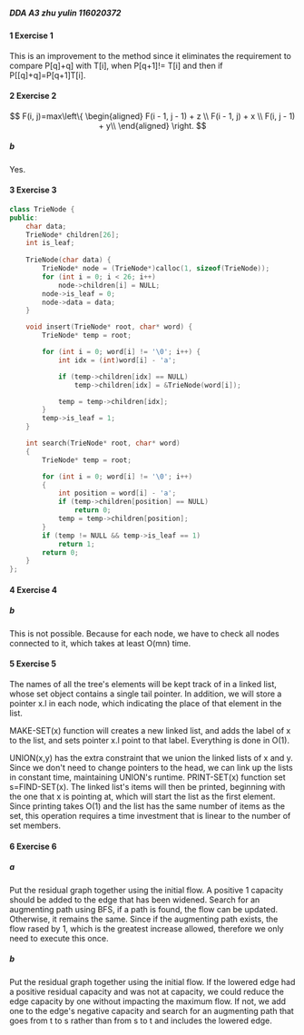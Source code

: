 ##### DDA A3 zhu yulin 116020372



#### 1 Exercise 1

This is an improvement to the method since it eliminates the requirement to compare P[q]+q] with T[i], when P[q+1]!= T[i] and then if P[[q]+q]=P[q+1]T[i]. 



#### 2 Exercise 2


$$
F(i, j)=max\left\{
\begin{aligned}
F(i - 1, j - 1) + z \\
F(i - 1, j) + x \\
F(i, j - 1) + y\\
\end{aligned}
\right.
$$


##### b 

Yes.



#### 3 Exercise 3

```c++
class TrieNode {
public:
    char data; 
    TrieNode* children[26];
    int is_leaf;
    
    TrieNode(char data) {
        TrieNode* node = (TrieNode*)calloc(1, sizeof(TrieNode));
        for (int i = 0; i < 26; i++)
            node->children[i] = NULL;
        node->is_leaf = 0;
        node->data = data;
    }

    void insert(TrieNode* root, char* word) {
        TrieNode* temp = root;

        for (int i = 0; word[i] != '\0'; i++) {
            int idx = (int)word[i] - 'a';

            if (temp->children[idx] == NULL)
                temp->children[idx] = &TrieNode(word[i]);

            temp = temp->children[idx];
        }
        temp->is_leaf = 1;
    }

    int search(TrieNode* root, char* word)
    {
        TrieNode* temp = root;

        for (int i = 0; word[i] != '\0'; i++)
        {
            int position = word[i] - 'a';
            if (temp->children[position] == NULL)
                return 0;
            temp = temp->children[position];
        }
        if (temp != NULL && temp->is_leaf == 1)
            return 1;
        return 0;
    }
};
```

#### 4 Exercise 4



##### b

This is not possible. Because for each node, we have to check all nodes connected to it, which takes at least O(mn) time.





#### 5 Exercise 5

The names of all the tree's elements will be kept track of in a linked list, whose set object contains a single tail pointer. In addition, we will store a pointer x.l in each node, which indicating the place of that element in the list.  

MAKE-SET(x) function will creates a new linked list, and adds the label of x to the list, and sets pointer x.l point to that label.  Everything is done in O(1). 

UNION(x,y) has the extra constraint that we union the linked lists of x and y. Since we don't need to change pointers to the head, we can link up the lists in constant time, maintaining UNION's runtime. 
PRINT-SET(x) function  set s=FIND-SET(x).  The linked list's items will then be printed, beginning with the one that x is pointing at, which will start the list as the first element. Since printing takes O(1) and the list has the same number of items as the set, this operation requires a time investment that is linear to the number of set members. 



#### 6 Exercise 6

##### a

Put the residual graph together using the initial flow. A positive 1 capacity should be added to the edge that has been widened. Search for an augmenting path using BFS, if a path is found, the flow can be updated. Otherwise, it remains the same. Since if the augmenting path exists, the flow rased by 1, which is the greatest increase allowed, therefore we only need to execute this once. 

##### b

Put the residual graph together using the initial flow. If the lowered edge had a positive residual capacity and was not at capacity, we could reduce the edge capacity by one without impacting the maximum flow. If not, we add one to the edge's negative capacity and search for an augmenting path that goes from t to s rather than from s to t and includes the lowered edge. 